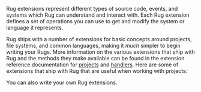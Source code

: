 Rug extensions represent different types of source code, events, and
systems which Rug can understand and interact with.  Each Rug
extension defines a set of operations you can use to get and
modify the system or language it represents.

Rug ships with a number of extensions for basic concepts around
projects, file systems, and common languages, making it *much* simpler
to begin writing your Rugs.  More information on the various
extensions that ship with Rug and the methods they make available can
be found in the extension reference documentation
for [projects][project-typedoc] and [handlers][handler-typedoc].  Here
are some of extensions that ship with Rug that are useful when working
with projects:

[project-typedoc]: http://apidocs.atomist.com/typedoc/rug/
[handler-typedoc]: http://apidocs.atomist.com/typedoc/cortex/

You can also write your own Rug extensions.
